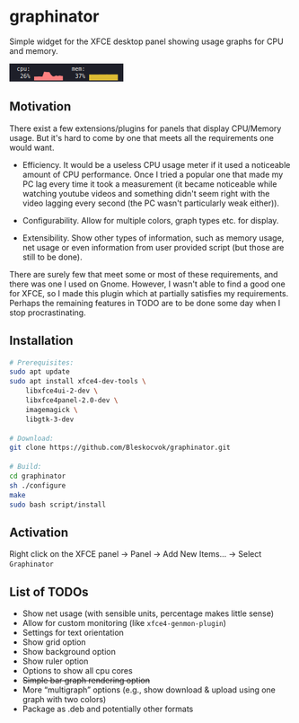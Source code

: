 
# graphinator

Simple widget for the XFCE desktop panel showing usage graphs for CPU and
memory.

![Image demonstration](res/image.png)

## Motivation

There exist a few extensions/plugins for panels that display CPU/Memory usage.
But it's hard to come by one that meets all the requirements one would want.

- Efficiency. It would be a useless CPU usage meter if it used a noticeable
  amount of CPU performance. Once I tried a popular one that made my PC lag
  every time it took a measurement (it became noticeable while watching youtube
  videos and something didn't seem right with the video lagging every second
  (the PC wasn't particularly weak either)).

- Configurability. Allow for multiple colors, graph types etc. for display.

- Extensibility. Show other types of information, such as memory usage, net
  usage or even information from user provided script (but those are still to
  be done).

There are surely few that meet some or most of these requirements, and there
was one I used on Gnome. However, I wasn't able to find a good one for XFCE, so
I made this plugin which at partially satisfies my requirements. Perhaps the
remaining features in TODO are to be done some day when I stop procrastinating.

## Installation

```sh
# Prerequisites:
sudo apt update
sudo apt install xfce4-dev-tools \
    libxfce4ui-2-dev \
    libxfce4panel-2.0-dev \
    imagemagick \
    libgtk-3-dev

# Download:
git clone https://github.com/Bleskocvok/graphinator.git

# Build:
cd graphinator
sh ./configure
make
sudo bash script/install
```

## Activation

Right click on the XFCE panel → Panel → Add New Items… → Select `Graphinator`

## List of TODOs

- Show net usage (with sensible units, percentage makes little sense)
- Allow for custom monitoring (like `xfce4-genmon-plugin`)
- Settings for text orientation
- Show grid option
- Show background option
- Show ruler option
- Options to show all cpu cores
- ~~Simple bar graph rendering option~~
- More “multigraph” options (e.g., show download & upload using one graph with
  two colors)
- Package as .deb and potentially other formats
